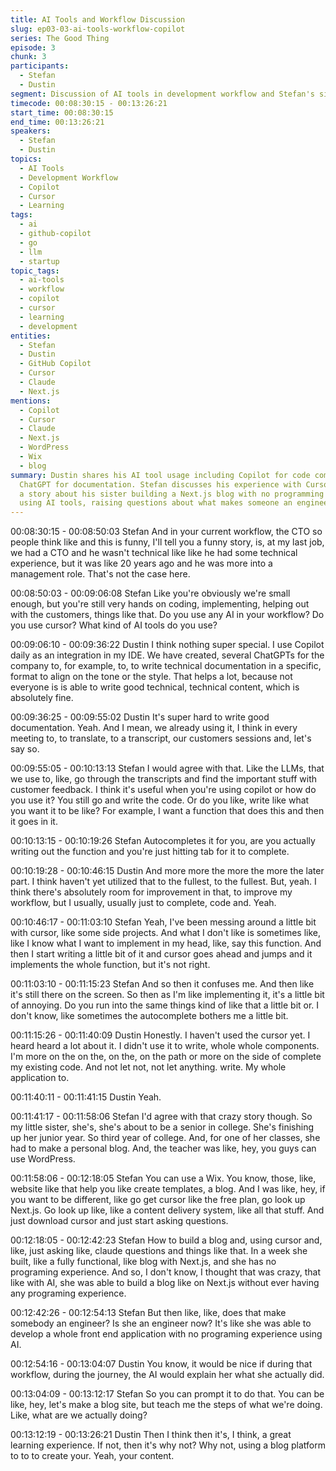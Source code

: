 ```yaml
---
title: AI Tools and Workflow Discussion
slug: ep03-03-ai-tools-workflow-copilot
series: The Good Thing
episode: 3
chunk: 3
participants:
  - Stefan
  - Dustin
segment: Discussion of AI tools in development workflow and Stefan's sister's experience
timecode: 00:08:30:15 - 00:13:26:21
start_time: 00:08:30:15
end_time: 00:13:26:21
speakers:
  - Stefan
  - Dustin
topics:
  - AI Tools
  - Development Workflow
  - Copilot
  - Cursor
  - Learning
tags:
  - ai
  - github-copilot
  - go
  - llm
  - startup
topic_tags:
  - ai-tools
  - workflow
  - copilot
  - cursor
  - learning
  - development
entities:
  - Stefan
  - Dustin
  - GitHub Copilot
  - Cursor
  - Claude
  - Next.js
mentions:
  - Copilot
  - Cursor
  - Claude
  - Next.js
  - WordPress
  - Wix
  - blog
summary: Dustin shares his AI tool usage including Copilot for code completion and
  ChatGPT for documentation. Stefan discusses his experience with Cursor and shares
  a story about his sister building a Next.js blog with no programming experience
  using AI tools, raising questions about what makes someone an engineer.
---
```


00:08:30:15 - 00:08:50:03
Stefan
And in your current workflow, the CTO so people think like and this is funny, I'll tell you a funny
story, is, at my last job, we had a CTO and he wasn't technical like like he had some technical
experience, but it was like 20 years ago and he was more into a management role. That's not
the case here.

00:08:50:03 - 00:09:06:08
Stefan
Like you're obviously we're small enough, but you're still very hands on coding, implementing,
helping out with the customers, things like that. Do you use any AI in your workflow? Do you use
cursor? What kind of AI tools do you use?

00:09:06:10 - 00:09:36:22
Dustin
I think nothing super special. I use Copilot daily as an integration in my IDE. We have created,
several ChatGPTs for the company to, for example, to, to write technical documentation in a
specific, format to align on the tone or the style. That helps a lot, because not everyone is is
able to write good technical, technical content, which is absolutely fine.

00:09:36:25 - 00:09:55:02
Dustin
It's super hard to write good documentation. Yeah. And I mean, we already using it, I think in
every meeting to, to translate, to a transcript, our customers sessions and, let's say so.

00:09:55:05 - 00:10:13:13
Stefan
I would agree with that. Like the LLMs, that we use to, like, go through the transcripts and find
the important stuff with customer feedback. I think it's useful when you're using copilot or how
do you use it? You still go and write the code. Or do you like, write like what you want it to be
like? For example, I want a function that does this and then it goes in it.

00:10:13:15 - 00:10:19:26
Stefan
Autocompletes it for you, are you actually writing out the function and you're just hitting tab for it
to complete.

00:10:19:28 - 00:10:46:15
Dustin
And more more the more the more the later part. I think haven't yet utilized that to the fullest, to
the fullest. But, yeah. I think there's absolutely room for improvement in that, to improve my
workflow, but I usually, usually just to complete, code and. Yeah.

00:10:46:17 - 00:11:03:10
Stefan
Yeah, I've been messing around a little bit with cursor, like some side projects. And what I don't
like is sometimes like, like I know what I want to implement in my head, like, say this function.
And then I start writing a little bit of it and cursor goes ahead and jumps and it implements the
whole function, but it's not right.

00:11:03:10 - 00:11:15:23
Stefan
And so then it confuses me. And then like it's still there on the screen. So then as I'm like
implementing it, it's a little bit of annoying. Do you run into the same things kind of like that a
little bit or. I don't know, like sometimes the autocomplete bothers me a little bit.

00:11:15:26 - 00:11:40:09
Dustin
Honestly. I haven't used the cursor yet. I heard heard a lot about it. I didn't use it to write, whole
whole components. I'm more on the on the, on the, on the path or more on the side of complete
my existing code. And not let not, not let anything. write. My whole application to.

00:11:40:11 - 00:11:41:15
Dustin
Yeah.

00:11:41:17 - 00:11:58:06
Stefan
I'd agree with that crazy story though. So my little sister, she's, she's about to be a senior in
college. She's finishing up her junior year. So third year of college. And, for one of her classes,
she had to make a personal blog. And, the teacher was like, hey, you guys can use WordPress.

00:11:58:06 - 00:12:18:05
Stefan
You can use a Wix. You know, those, like, website like that help you like create templates, a
blog. And I was like, hey, if you want to be different, like go get cursor like the free plan, go look
up Next.js. Go look up like, like a content delivery system, like all that stuff. And just download
cursor and just start asking questions.

00:12:18:05 - 00:12:42:23
Stefan
How to build a blog and, using cursor and, like, just asking like, claude questions and things like
that. In a week she built, like a fully functional, like blog with Next.js, and she has no programing
experience. And so, I don't know, I thought that was crazy, that like with AI, she was able to build
a blog like on Next.js without ever having any programing experience.

00:12:42:26 - 00:12:54:13
Stefan
But then like, like, does that make somebody an engineer? Is she an engineer now? It's like she
was able to develop a whole front end application with no programing experience using AI.

00:12:54:16 - 00:13:04:07
Dustin
You know, it would be nice if during that workflow, during the journey, the AI would explain her
what she actually did.

00:13:04:09 - 00:13:12:17
Stefan
So you can prompt it to do that. You can be like, hey, let's make a blog site, but teach me the
steps of what we're doing. Like, what are we actually doing?

00:13:12:19 - 00:13:26:21
Dustin
Then I think then it's, I think, a great learning experience. If not, then it's why not? Why not,
using a blog platform to to to create your. Yeah, your content. 